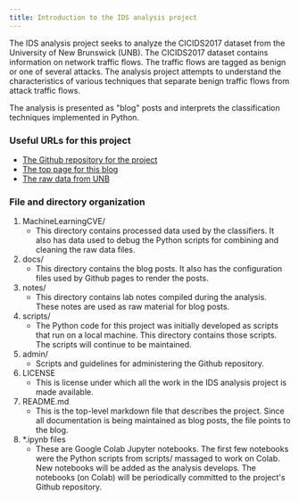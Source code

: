 ```yaml
---
title: Introduction to the IDS analysis project
---
```

The IDS analysis project seeks to analyze the CICIDS2017 dataset from the University of New Brunswick (UNB). The CICIDS2017 dataset contains information on network traffic flows. The traffic flows are tagged as benign or one of several attacks. The analysis project attempts to understand the characteristics of various techniques that separate benign traffic flows from attack traffic flows.

The analysis is presented as "blog" posts and interprets the classification techniques implemented in Python.

### Useful URLs for this project
* [The Github repository for the project](https://github.com/r-dube/CICIDS)
* [The top page for this blog](https://r-dube.github.io/CICIDS/)
* [The raw data from UNB](https://www.unb.ca/cic/datasets/ids-2017.html)

### File and directory organization
1. MachineLearningCVE/ 
   * This directory contains processed data used by the classifiers. It also has data used to debug the Python scripts for combining and cleaning the raw data files.
1. docs/
   * This directory contains the blog posts. It also has the configuration files used by Github pages to render the posts.
1. notes/
   * This directory contains lab notes compiled during the analysis. These notes are used as raw material for blog posts.
1. scripts/
   * The Python code for this project was initially developed as scripts that run on a local machine. This directory contains those scripts. The scripts will continue to be maintained.
1. admin/
   * Scripts and guidelines for administering the Github repository.
1. LICENSE
   * This is license under which all the work in the IDS analysis project is made available.
1. README.md
   * This is the top-level markdown file that describes the project. Since all documentation is being maintained as blog posts, the file points to the blog.
1. *.ipynb files
   * These are Google Colab Jupyter notebooks. The first few notebooks were the Python scripts from scripts/ massaged to work on Colab. New notebooks will be added as the analysis develops. The notebooks (on Colab) will be periodically committed to the project's Github repository.
